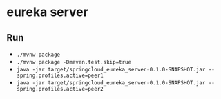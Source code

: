 # eureka server

## Run
* `./mvnw package`
* `./mvnw package -Dmaven.test.skip=true`
* `java -jar target/springcloud_eureka_server-0.1.0-SNAPSHOT.jar --spring.profiles.active=peer1`
* `java -jar target/springcloud_eureka_server-0.1.0-SNAPSHOT.jar --spring.profiles.active=peer2`
